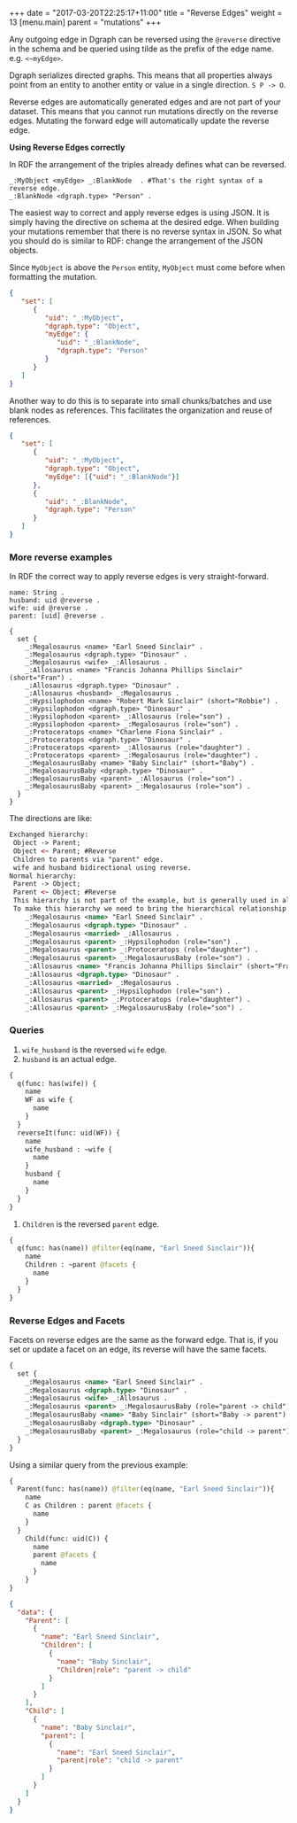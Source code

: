 +++
date = "2017-03-20T22:25:17+11:00"
title = "Reverse Edges"
weight = 13
[menu.main]
    parent = "mutations"
+++

Any outgoing edge in Dgraph can be reversed using the `@reverse` directive in the schema and be queried using tilde as the prefix of the edge name. e.g. `<~myEdge>`.

Dgraph serializes directed graphs. This means that all properties always point from an entity to another entity or value in a single direction. `S P -> O`.

Reverse edges are automatically generated edges and are not part of your dataset. This means that you cannot run mutations directly on the reverse edges. Mutating the forward edge will automatically update the reverse edge.

**Using Reverse Edges correctly**

In RDF the arrangement of the triples already defines what can be reversed.

```RDF
_:MyObject <myEdge> _:BlankNode  . #That's the right syntax of a reverse edge.
_:BlankNode <dgraph.type> "Person" .
```

The easiest way to correct and apply reverse edges is using JSON. It is simply having the directive on schema at the desired edge. When building your mutations remember that there is no reverse syntax in JSON. So what you should do is similar to RDF: change the arrangement of the JSON objects.

Since `MyObject` is above the `Person` entity, `MyObject` must come before when formatting the mutation.

```JSON
{
   "set": [
      {
         "uid": "_:MyObject",
         "dgraph.type": "Object",
         "myEdge": {
            "uid": "_:BlankNode",
            "dgraph.type": "Person"
         }
      }
   ]
}
```

Another way to do this is to separate into small chunks/batches and use blank nodes as references. This facilitates the organization and reuse of references.

```JSON
{
   "set": [
      {
         "uid": "_:MyObject",
         "dgraph.type": "Object",
         "myEdge": [{"uid": "_:BlankNode"}]
      },
      {
         "uid": "_:BlankNode",
         "dgraph.type": "Person"
      }
   ]
}
```

### More reverse examples

In RDF the correct way to apply reverse edges is very straight-forward.

```RDF
name: String .
husband: uid @reverse .
wife: uid @reverse .
parent: [uid] @reverse .
```

```RDF
{
  set {
    _:Megalosaurus <name> "Earl Sneed Sinclair" .
    _:Megalosaurus <dgraph.type> "Dinosaur" .
    _:Megalosaurus <wife> _:Allosaurus .
    _:Allosaurus <name> "Francis Johanna Phillips Sinclair" (short="Fran") .
    _:Allosaurus <dgraph.type> "Dinosaur" .
    _:Allosaurus <husband> _:Megalosaurus .
    _:Hypsilophodon <name> "Robert Mark Sinclair" (short="Robbie") .
    _:Hypsilophodon <dgraph.type> "Dinosaur" .
    _:Hypsilophodon <parent> _:Allosaurus (role="son") .
    _:Hypsilophodon <parent> _:Megalosaurus (role="son") .
    _:Protoceratops <name> "Charlene Fiona Sinclair" .
    _:Protoceratops <dgraph.type> "Dinosaur" .
    _:Protoceratops <parent> _:Allosaurus (role="daughter") .
    _:Protoceratops <parent> _:Megalosaurus (role="daughter") .
    _:MegalosaurusBaby <name> "Baby Sinclair" (short="Baby") .
    _:MegalosaurusBaby <dgraph.type> "Dinosaur" .
    _:MegalosaurusBaby <parent> _:Allosaurus (role="son") .
    _:MegalosaurusBaby <parent> _:Megalosaurus (role="son") .
  }
}
```

The directions are like:

```rdf
Exchanged hierarchy:
 Object -> Parent;
 Object <~ Parent; #Reverse
 Children to parents via "parent" edge.
 wife and husband bidirectional using reverse.
Normal hierarchy:
 Parent -> Object;
 Parent <~ Object; #Reverse
 This hierarchy is not part of the example, but is generally used in all graph models.
 To make this hierarchy we need to bring the hierarchical relationship starting from the parents and not from the children. Instead of using the edges "wife" and "husband" we switch to single edge called "married" to simplify the model.
    _:Megalosaurus <name> "Earl Sneed Sinclair" .
    _:Megalosaurus <dgraph.type> "Dinosaur" .
    _:Megalosaurus <married> _:Allosaurus .
    _:Megalosaurus <parent> _:Hypsilophodon (role="son") .
    _:Megalosaurus <parent> _:Protoceratops (role="daughter") .
    _:Megalosaurus <parent> _:MegalosaurusBaby (role="son") .
    _:Allosaurus <name> "Francis Johanna Phillips Sinclair" (short="Fran") .
    _:Allosaurus <dgraph.type> "Dinosaur" .
    _:Allosaurus <married> _:Megalosaurus .
    _:Allosaurus <parent> _:Hypsilophodon (role="son") .
    _:Allosaurus <parent> _:Protoceratops (role="daughter") .
    _:Allosaurus <parent> _:MegalosaurusBaby (role="son") .
```

### Queries

1. `wife_husband` is the reversed `wife` edge.
2. `husband` is an actual edge.

```graphql
{
  q(func: has(wife)) {
    name
    WF as wife {
      name
    }
  }
  reverseIt(func: uid(WF)) {
    name
    wife_husband : ~wife {
      name
    }
    husband {
      name
    }
  }
}
```

1. `Children` is the reversed `parent` edge.

```graphql
{
  q(func: has(name)) @filter(eq(name, "Earl Sneed Sinclair")){
    name
    Children : ~parent @facets {
      name
    }
  }
}
```

### Reverse Edges and Facets

Facets on reverse edges are the same as the forward edge. That is, if you set or update a facet on an edge, its reverse will have the same facets.

```rdf
{
  set {
    _:Megalosaurus <name> "Earl Sneed Sinclair" .
    _:Megalosaurus <dgraph.type> "Dinosaur" .
    _:Megalosaurus <wife> _:Allosaurus .
    _:Megalosaurus <parent> _:MegalosaurusBaby (role="parent -> child") .
    _:MegalosaurusBaby <name> "Baby Sinclair" (short="Baby -> parent") .
    _:MegalosaurusBaby <dgraph.type> "Dinosaur" .
    _:MegalosaurusBaby <parent> _:Megalosaurus (role="child -> parent") .
  }
}
```

Using a similar query from the previous example:

```graphql
{
  Parent(func: has(name)) @filter(eq(name, "Earl Sneed Sinclair")){
    name
    C as Children : parent @facets {
      name
    }
  }
    Child(func: uid(C)) {
      name
      parent @facets {
        name
      }
    }
}
```

```json
{
  "data": {
    "Parent": [
      {
        "name": "Earl Sneed Sinclair",
        "Children": [
          {
            "name": "Baby Sinclair",
            "Children|role": "parent -> child"
          }
        ]
      }
    ],
    "Child": [
      {
        "name": "Baby Sinclair",
        "parent": [
          {
            "name": "Earl Sneed Sinclair",
            "parent|role": "child -> parent"
          }
        ]
      }
    ]
  }
}
 ```
 